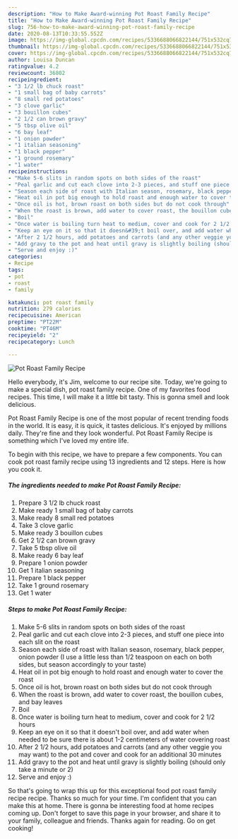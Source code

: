 ```yaml
---
description: "How to Make Award-winning Pot Roast Family Recipe"
title: "How to Make Award-winning Pot Roast Family Recipe"
slug: 756-how-to-make-award-winning-pot-roast-family-recipe
date: 2020-08-13T10:33:55.552Z
image: https://img-global.cpcdn.com/recipes/5336688066822144/751x532cq70/pot-roast-family-recipe-recipe-main-photo.jpg
thumbnail: https://img-global.cpcdn.com/recipes/5336688066822144/751x532cq70/pot-roast-family-recipe-recipe-main-photo.jpg
cover: https://img-global.cpcdn.com/recipes/5336688066822144/751x532cq70/pot-roast-family-recipe-recipe-main-photo.jpg
author: Louisa Duncan
ratingvalue: 4.2
reviewcount: 36802
recipeingredient:
- "3 1/2 lb chuck roast"
- "1 small bag of baby carrots"
- "8 small red potatoes"
- "3 clove garlic"
- "3 bouillon cubes"
- "2 1/2 can brown gravy"
- "5 tbsp olive oil"
- "6 bay leaf"
- "1 onion powder"
- "1 italian seasoning"
- "1 black pepper"
- "1 ground rosemary"
- "1 water"
recipeinstructions:
- "Make 5-6 slits in random spots on both sides of the roast"
- "Peal garlic and cut each clove into 2-3 pieces, and stuff one piece into each slit on the roast"
- "Season each side of roast with Italian season, rosemary, black pepper, onion powder (I use a little less than 1/2 teaspoon on each on both sides, but season accordingly to your taste)"
- "Heat oil in pot big enough to hold roast and enough water to cover the roast"
- "Once oil is hot, brown roast on both sides but do not cook through"
- "When the roast is brown, add water to cover roast, the bouillon cubes, and bay leaves"
- "Boil"
- "Once water is boiling turn heat to medium, cover and cook for 2 1/2 hours"
- "Keep an eye on it so that it doesn&#39;t boil over, and add water when needed to be sure there is about 1-2 centimeters of water covering roast"
- "After 2 1/2 hours, add potatoes and carrots (and any other veggie you may want) to the pot and cover and cook for an additional 30 minutes"
- "Add gravy to the pot and heat until gravy is slightly boiling (should only take a minute or 2)"
- "Serve and enjoy :)"
categories:
- Recipe
tags:
- pot
- roast
- family

katakunci: pot roast family 
nutrition: 279 calories
recipecuisine: American
preptime: "PT22M"
cooktime: "PT46M"
recipeyield: "2"
recipecategory: Lunch

---
```



![Pot Roast Family Recipe](https://img-global.cpcdn.com/recipes/5336688066822144/751x532cq70/pot-roast-family-recipe-recipe-main-photo.jpg)

Hello everybody, it's Jim, welcome to our recipe site. Today, we're going to make a special dish, pot roast family recipe. One of my favorites food recipes. This time, I will make it a little bit tasty. This is gonna smell and look delicious.



Pot Roast Family Recipe is one of the most popular of recent trending foods in the world. It is easy, it is quick, it tastes delicious. It's enjoyed by millions daily. They're fine and they look wonderful. Pot Roast Family Recipe is something which I've loved my entire life.


To begin with this recipe, we have to prepare a few components. You can cook pot roast family recipe using 13 ingredients and 12 steps. Here is how you cook it.

<!--inarticleads1-->

##### The ingredients needed to make Pot Roast Family Recipe:

1. Prepare 3 1/2 lb chuck roast
1. Make ready 1 small bag of baby carrots
1. Make ready 8 small red potatoes
1. Take 3 clove garlic
1. Make ready 3 bouillon cubes
1. Get 2 1/2 can brown gravy
1. Take 5 tbsp olive oil
1. Make ready 6 bay leaf
1. Prepare 1 onion powder
1. Get 1 italian seasoning
1. Prepare 1 black pepper
1. Take 1 ground rosemary
1. Get 1 water




<!--inarticleads2-->

##### Steps to make Pot Roast Family Recipe:

1. Make 5-6 slits in random spots on both sides of the roast
1. Peal garlic and cut each clove into 2-3 pieces, and stuff one piece into each slit on the roast
1. Season each side of roast with Italian season, rosemary, black pepper, onion powder (I use a little less than 1/2 teaspoon on each on both sides, but season accordingly to your taste)
1. Heat oil in pot big enough to hold roast and enough water to cover the roast
1. Once oil is hot, brown roast on both sides but do not cook through
1. When the roast is brown, add water to cover roast, the bouillon cubes, and bay leaves
1. Boil
1. Once water is boiling turn heat to medium, cover and cook for 2 1/2 hours
1. Keep an eye on it so that it doesn&#39;t boil over, and add water when needed to be sure there is about 1-2 centimeters of water covering roast
1. After 2 1/2 hours, add potatoes and carrots (and any other veggie you may want) to the pot and cover and cook for an additional 30 minutes
1. Add gravy to the pot and heat until gravy is slightly boiling (should only take a minute or 2)
1. Serve and enjoy :)




So that's going to wrap this up for this exceptional food pot roast family recipe recipe. Thanks so much for your time. I'm confident that you can make this at home. There is gonna be interesting food at home recipes coming up. Don't forget to save this page in your browser, and share it to your family, colleague and friends. Thanks again for reading. Go on get cooking!
